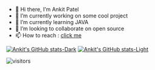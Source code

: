 - 👋 Hi there, I’m Ankit Patel
- 👀 I’m currently working on some cool project
- 🌱 I’m currently learning JAVA
- 💞️ I’m looking to collaborate on open source
- 📫 How to reach : [click me](http://www.linkedin.com/in/itsakpatel)

<!---
ItsAnkitPatel/ItsAnkitPatel is a ✨ special ✨ repository because its `README.md` (this file) appears on your GitHub profile.
You can click the Preview link to take a look at your changes.
--->
<!-- ![Ankit's GitHub stats](https://github-readme-stats.vercel.app/api?username=itsankitpatel&hi&hide=contribs,issues,stars&count_private=true&show_icons=true) -->

[![Ankit's GitHub stats-Dark](https://github-readme-stats.vercel.app/api?username=itsankitpatel&show_icons=true&theme=dark#gh-dark-mode-only)](https://github.com/anuraghazra/github-readme-stats#gh-dark-mode-only)
[![Ankit's GitHub stats-Light](https://github-readme-stats.vercel.app/api?username=itsankitpatel&show_icons=true&theme=default#gh-light-mode-only)](https://github.com/anuraghazra/github-readme-stats#gh-light-mode-only)

![visitors](https://visitor-badge.laobi.icu/badge?page_id=itsankitpatel)

 
